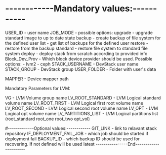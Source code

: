 # ------------Mandatory values:-----------
USER_ID - user name
JOB_MODE - possible options: 
  upgrade  - upgrade standard image to up to date state
  backup 	 - create backup of file system for the defined user
  list	 - get list of backups for the defined user
	restore  - restore from the backup
	standard - restore file system to standard file system
	deploy	 - deploy stack from scratch according to provided info  
Block_Dev_Prov - Which block device provider should be used. 
Possible options:
	 - lvm2
	 - ceph
STACK_USERNAME - DevStack user name
STACK_GROUP	 - DevStack group
USER_FOLDER	 - Folder with user's data

MAPPER - Device mapper path

Mandatory Parameters for LVM:

 VG - LVM Volume group name
 LV_ROOT_STANDARD - LVM Logical standard volume name
 LV_ROOT_FIRST - LVM Logical first root volume name
 LV_ROOT_SECOND - LVM Logical second root volume name
 LV_OPT - LVM Logical opt volume name
 LV_PARTITIONS_LIST - LVM Logical partitions list (root_standard root_one root_two opt_vol)

#-------------Optional values:------------
 GIT_LINK 		 - link to relavant stack repository
 IF_DEPLOYMENT_FAIL_JOB - which job should be started if deployment fail
 BACKUP_ID 		 - which backup ID should be used for recovering. If not defined will be used latest 
----------------End----------------------

